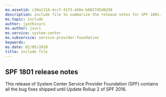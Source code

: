 ```yaml
---
ms.assetid: c30a1316-4ccf-41f3-a58e-b6027d5d0d30
description: include file to summarize the release notes for SPF 1801.
ms.topic: include
author: jyothisuri
ms.author: jsuri
ms.service: system-center
ms.subservice: service-provider-foundation
keywords:
ms.date: 02/05/2018
title: include file
---
```


## SPF 1801 release notes

This release of System Center Service Provider Foundation (SPF) contains all the bug fixes shipped until Update Rollup 2 of SPF 2016.
